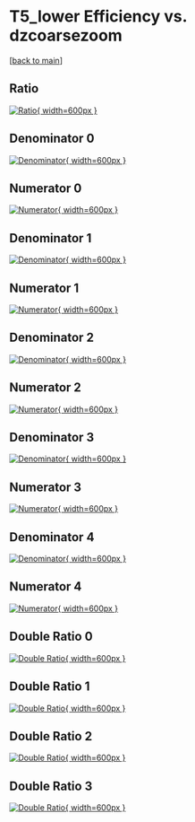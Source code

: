# T5_lower Efficiency vs. dzcoarsezoom

[[back to main](./)]



## Ratio

[![Ratio](../mtv/var/T5_lower_vtr_321_-1_eff_dzcoarsezoom.png){ width=600px }](../mtv/var/T5_lower_vtr_321_-1_eff_dzcoarsezoom.pdf)

## Denominator 0

[![Denominator](../mtv/den/T5_lower_vtr_321_-1_eff_dzcoarsezoom_den0.png){ width=600px }](../mtv/den/T5_lower_vtr_321_-1_eff_dzcoarsezoom_den0.pdf)

## Numerator 0

[![Numerator](../mtv/num/T5_lower_vtr_321_-1_eff_dzcoarsezoom_num0.png){ width=600px }](../mtv/num/T5_lower_vtr_321_-1_eff_dzcoarsezoom_num0.pdf)

## Denominator 1

[![Denominator](../mtv/den/T5_lower_vtr_321_-1_eff_dzcoarsezoom_den1.png){ width=600px }](../mtv/den/T5_lower_vtr_321_-1_eff_dzcoarsezoom_den1.pdf)

## Numerator 1

[![Numerator](../mtv/num/T5_lower_vtr_321_-1_eff_dzcoarsezoom_num1.png){ width=600px }](../mtv/num/T5_lower_vtr_321_-1_eff_dzcoarsezoom_num1.pdf)

## Denominator 2

[![Denominator](../mtv/den/T5_lower_vtr_321_-1_eff_dzcoarsezoom_den2.png){ width=600px }](../mtv/den/T5_lower_vtr_321_-1_eff_dzcoarsezoom_den2.pdf)

## Numerator 2

[![Numerator](../mtv/num/T5_lower_vtr_321_-1_eff_dzcoarsezoom_num2.png){ width=600px }](../mtv/num/T5_lower_vtr_321_-1_eff_dzcoarsezoom_num2.pdf)

## Denominator 3

[![Denominator](../mtv/den/T5_lower_vtr_321_-1_eff_dzcoarsezoom_den3.png){ width=600px }](../mtv/den/T5_lower_vtr_321_-1_eff_dzcoarsezoom_den3.pdf)

## Numerator 3

[![Numerator](../mtv/num/T5_lower_vtr_321_-1_eff_dzcoarsezoom_num3.png){ width=600px }](../mtv/num/T5_lower_vtr_321_-1_eff_dzcoarsezoom_num3.pdf)

## Denominator 4

[![Denominator](../mtv/den/T5_lower_vtr_321_-1_eff_dzcoarsezoom_den4.png){ width=600px }](../mtv/den/T5_lower_vtr_321_-1_eff_dzcoarsezoom_den4.pdf)

## Numerator 4

[![Numerator](../mtv/num/T5_lower_vtr_321_-1_eff_dzcoarsezoom_num4.png){ width=600px }](../mtv/num/T5_lower_vtr_321_-1_eff_dzcoarsezoom_num4.pdf)

## Double Ratio 0

[![Double Ratio](../mtv/ratio/T5_lower_vtr_321_-1_eff_dzcoarsezoom_ratio0.png){ width=600px }](../mtv/ratio/T5_lower_vtr_321_-1_eff_dzcoarsezoom_ratio0.pdf)

## Double Ratio 1

[![Double Ratio](../mtv/ratio/T5_lower_vtr_321_-1_eff_dzcoarsezoom_ratio1.png){ width=600px }](../mtv/ratio/T5_lower_vtr_321_-1_eff_dzcoarsezoom_ratio1.pdf)

## Double Ratio 2

[![Double Ratio](../mtv/ratio/T5_lower_vtr_321_-1_eff_dzcoarsezoom_ratio2.png){ width=600px }](../mtv/ratio/T5_lower_vtr_321_-1_eff_dzcoarsezoom_ratio2.pdf)

## Double Ratio 3

[![Double Ratio](../mtv/ratio/T5_lower_vtr_321_-1_eff_dzcoarsezoom_ratio3.png){ width=600px }](../mtv/ratio/T5_lower_vtr_321_-1_eff_dzcoarsezoom_ratio3.pdf)

